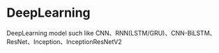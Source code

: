 # DeepLearning
DeepLearning model such like CNN、RNN(LSTM/GRU)、CNN-BiLSTM、ResNet、Inception、InceptionResNetV2
